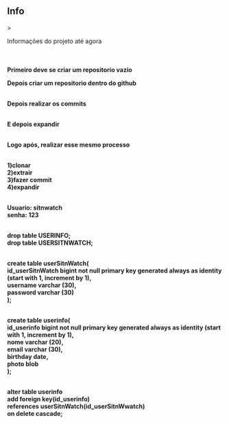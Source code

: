 <h2>Info</h2>
><p>Informações do projeto até agora </p><br>


<h4>Primeiro deve se criar um repositorio vazio

Depois criar um repositorio dentro do github<br><br>

Depois realizar os commits<br><br>

E depois expandir <br><br>

Logo após, realizar esse mesmo processo<br><br>

1)clonar<br>
2)extrair<br>
3)fazer commit<br>
4)expandir<br><br>

Usuario: sitnwatch<br>
senha: 123<br><br>

drop table USERINFO;<br>
drop table USERSITNWATCH;<br><br>

create table userSitnWatch(<br>
id_userSitnWatch bigint not null primary key generated always as identity (start with 1, increment by 1),<br>
username varchar (30), <br>
password varchar (30)<br>
);<br><br>

create table userinfo(<br>
id_userinfo bigint not null primary key generated always as identity (start with 1, increment by 1),<br>
nome varchar (20),<br>
email varchar (30),<br>
birthday date, <br>
photo blob<br>
);<br><br>

alter table userinfo<br>
add foreign key(id_userinfo)<br>
references userSitnWatch(id_userSitnWwatch)<br>
on delete cascade; <br></h4>
